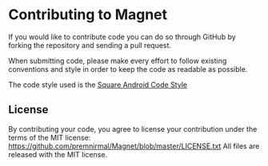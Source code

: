 # Contributing to Magnet

If you would like to contribute code you can do so through GitHub by forking the repository and sending a pull request.

When submitting code, please make every effort to follow existing conventions and style in order to keep the code as readable as possible.

The code style used is the [Square Android Code Style](https://github.com/square/java-code-styles)

## License

By contributing your code, you agree to license your contribution under the terms of the MIT license: https://github.com/premnirmal/Magnet/blob/master/LICENSE.txt
All files are released with the MIT license.